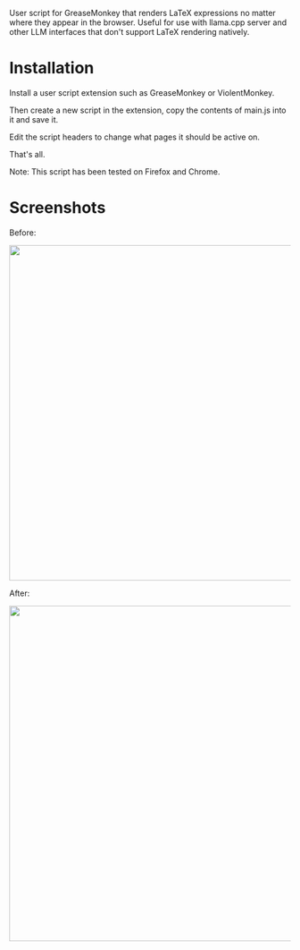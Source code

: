 User script for GreaseMonkey that renders LaTeX expressions no matter where they appear in the browser. Useful for use with llama.cpp server and other LLM interfaces that don't support LaTeX rendering natively.

# Installation

Install a user script extension such as GreaseMonkey or ViolentMonkey.

Then create a new script in the extension, copy the contents of main.js into it and save it.

Edit the script headers to change what pages it should be active on.

That's all.

Note: This script has been tested on Firefox and Chrome.

# Screenshots

Before:

<img src="https://github.com/user-attachments/assets/29b80b6a-d8ee-45f2-9019-f097465d532b" width="600"/>

After:

<img src="https://github.com/user-attachments/assets/6c67c640-0eb0-4899-b079-21009a375ced" width="600"/>
